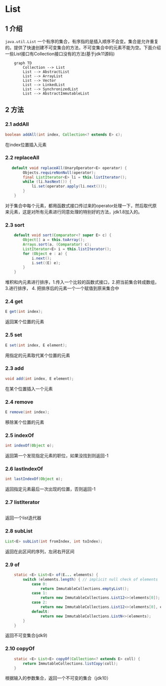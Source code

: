 # List

## 1 介绍

`java.util.List`  一个有序的集合，有序指的是插入顺序不会变。集合是允许重复的。提供了快速创建不可变集合的方法，不可变集合中的元素不能为空。下面介绍一些List接口有Collection接口没有的方法(基于jdk11源码)

```mermaid
	graph TD
		Collection --> List
		List --> AbstractList
		List --> ArrayList
		List --> Vector
		List --> LinkedList
		List --> SynchronizedList
		List --> AbstractImmutableList
```

## 2 方法

### 2.1 addAll

```java
boolean addAll(int index, Collection<? extends E> c);
```

在index位置插入元素

### 2.2 replaceAll

```java
   default void replaceAll(UnaryOperator<E> operator) {
        Objects.requireNonNull(operator);
        final ListIterator<E> li = this.listIterator();
        while (li.hasNext()) {
            li.set(operator.apply(li.next()));
        }
    }
```

对于集合中每个元素，都用函数式接口传过来的operator处理一下，然后取代原来元素，这是对所有元素进行同意处理的特别好的方法，jdk1.8加入的。



### 2.3 sort

```java
    default void sort(Comparator<? super E> c) {
        Object[] a = this.toArray();
        Arrays.sort(a, (Comparator) c);
        ListIterator<E> i = this.listIterator();
        for (Object e : a) {
            i.next();
            i.set((E) e);
        }
    }
```

堆积和内元素进行排序，1.传入一个比较的函数式接口，2.把当前集合转成数组，3.进行排序， 4. 把排序后的元素一个一个赋值到原来集合中

### 2.4 get

```java
E get(int index);
```

返回某个位置的元素

### 2.5 set

```java
E set(int index, E element);
```

用指定的元素取代某个位置的元素

### 2.3 add

```java
void add(int index, E element);
```

在某个位置插入一个元素

### 2.4 remove

```java
E remove(int index);
```

移除某个位置的元素

### 2.5 indexOf

```java
int indexOf(Object o);
```

返回第一个发现指定元素的职位，如果没找到则返回-1

### 2.6 lastIndexOf

```java
int lastIndexOf(Object o);
```

返回指定元素最后一次出现的位置，否则返回-1

### 2.7 listIterator

```java

```

返回一个list迭代器

### 2.8 subList

```java
List<E> subList(int fromIndex, int toIndex);
```

返回在此区间的序列，左闭右开区间

### 2.9 of

```java
    static <E> List<E> of(E... elements) {
        switch (elements.length) { // implicit null check of elements
            case 0:
                return ImmutableCollections.emptyList();
            case 1:
                return new ImmutableCollections.List12<>(elements[0]);
            case 2:
                return new ImmutableCollections.List12<>(elements[0], elements[1]);
            default:
                return new ImmutableCollections.ListN<>(elements);
        }
    }
```

返回不可变集合(jdk9)

### 2.10 copyOf

```java
    static <E> List<E> copyOf(Collection<? extends E> coll) {
        return ImmutableCollections.listCopy(coll);
    }
```

根据输入的参数集合，返回一个不可变的集合（jdk10）